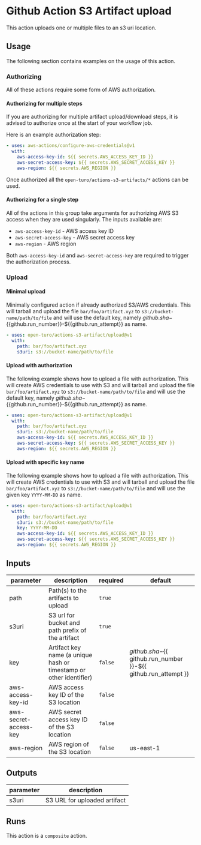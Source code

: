 # Github Action S3 Artifact upload

This action uploads one or multiple files to an s3 uri location.

## Usage

The following section contains examples on the usage of this action.

### Authorizing

All of these actions require some form of AWS authorization.

#### Authorizing for multiple steps

If you are authorizing for multiple artifact upload/download steps, it is
advised to authorize once at the start of your workflow job.

Here is an example authorization step:

```yaml
- uses: aws-actions/configure-aws-credentials@v1
  with:
    aws-access-key-id: ${{ secrets.AWS_ACCESS_KEY_ID }}
    aws-secret-access-key: ${{ secrets.AWS_SECRET_ACCESS_KEY }}
    aws-region: ${{ secrets.AWS_REGION }}
```

Once authorized all the `open-turo/actions-s3-artifacts/*` actions can be used.

#### Authorizing for a single step

All of the actions in this group take arguments for authorizing AWS S3 access
when they are used singularly. The inputs available are:

- `aws-access-key-id` - AWS access key ID
- `aws-secret-access-key` - AWS secret access key
- `aws-region` - AWS region

Both `aws-access-key-id` and `aws-secret-access-key` are required to trigger the
authorization process.

### Upload

#### Minimal upload

Minimally configured action if already authorized S3/AWS credentials. This will
tarball and upload the file `bar/foo/artifact.xyz` to
`s3://bucket-name/path/to/file` and will use the default key, namely
${{github.sha}}-${{github.run_number}}-${{github.run_attempt}} as name.

```yaml
- uses: open-turo/actions-s3-artifact/upload@v1
  with:
    path: bar/foo/artifact.xyz
    s3uri: s3://bucket-name/path/to/file
```

#### Upload with authorization

The following example shows how to upload a file with authorization. This will
create AWS credentials to use with S3 and will
tarball and upload the file `bar/foo/artifact.xyz` to
`s3://bucket-name/path/to/file` and will use the default key, namely
${{github.sha}}-${{github.run_number}}-${{github.run_attempt}} as name.

```yaml
- uses: open-turo/actions-s3-artifact/upload@v1
  with:
    path: bar/foo/artifact.xyz
    s3uri: s3://bucket-name/path/to/file
    aws-access-key-id: ${{ secrets.AWS_ACCESS_KEY_ID }}
    aws-secret-access-key: ${{ secrets.AWS_SECRET_ACCESS_KEY }}
    aws-region: ${{ secrets.AWS_REGION }}
```

#### Upload with specific key name

The following example shows how to upload a file with authorization. This will
create AWS credentials to use with S3 and will tarball and upload the file
`bar/foo/artifact.xyz` to `s3://bucket-name/path/to/file` and will use the given
key `YYYY-MM-DD` as name.

```yaml
- uses: open-turo/actions-s3-artifact/upload@v1
  with:
    path: bar/foo/artifact.xyz
    s3uri: s3://bucket-name/path/to/file
    key: YYYY-MM-DD
    aws-access-key-id: ${{ secrets.AWS_ACCESS_KEY_ID }}
    aws-secret-access-key: ${{ secrets.AWS_SECRET_ACCESS_KEY }}
    aws-region: ${{ secrets.AWS_REGION }}
```

## Inputs

| parameter             | description                                                        | required | default                                                              |
| --------------------- | ------------------------------------------------------------------ | -------- | -------------------------------------------------------------------- |
| path                  | Path(s) to the artifacts to upload                                 | `true`   |                                                                      |
| s3uri                 | S3 url for bucket and path prefix of the artifact                  | `true`   |                                                                      |
| key                   | Artifact key name (a unique hash or timestamp or other identifier) | `false`  | ${{ github.sha }}-${{ github.run_number }}-${{ github.run_attempt }} |
| aws-access-key-id     | AWS access key ID of the S3 location                               | `false`  |                                                                      |
| aws-secret-access-key | AWS secret access key ID of the S3 location                        | `false`  |                                                                      |
| aws-region            | AWS region of the S3 location                                      | `false`  | us-east-1                                                            |

## Outputs

| parameter | description                  |
| --------- | ---------------------------- |
| s3uri     | S3 URL for uploaded artifact |

## Runs

This action is a `composite` action.
